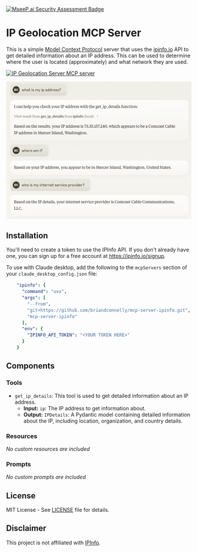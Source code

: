 [![MseeP.ai Security Assessment Badge](https://mseep.net/pr/briandconnelly-mcp-server-ipinfo-badge.png)](https://mseep.ai/app/briandconnelly-mcp-server-ipinfo)

# IP Geolocation MCP Server

This is a simple [Model Context Protocol](https://modelcontextprotocol.io) server that uses the [ipinfo.io](https://ipinfo.io) API to get detailed information about an IP address.
This can be used to determine where the user is located (approximately) and what network they are used.

<a href="https://glama.ai/mcp/servers/pll7u5ak1h">
  <img width="380" height="200" src="https://glama.ai/mcp/servers/pll7u5ak1h/badge" alt="IP Geolocation Server MCP server" />
</a>

![Example conversation using mcp-server-ipinfo](demo.png)


## Installation

You'll need to create a token to use the IPInfo API.
If you don't already have one, you can sign up for a free account at https://ipinfo.io/signup.

To use with Claude desktop, add the following to the `mcpServers` section of your `claude_desktop_config.json` file:

```yaml
    "ipinfo": {
      "command": "uvx",
      "args": [
        "--from",
        "git+https://github.com/briandconnelly/mcp-server-ipinfo.git",
        "mcp-server-ipinfo"
      ],
      "env": {
        "IPINFO_API_TOKEN": "<YOUR TOKEN HERE>"
      }
    }
```


## Components

### Tools

- `get_ip_details`: This tool is used to get detailed information about an IP address.
    - **Input:** `ip`: The IP address to get information about.
    - **Output:** `IPDetails`: A Pydantic model containing detailed information about the IP, including location, organization, and country details.

### Resources   

_No custom resources are included_

### Prompts

_No custom prompts are included_


## License

MIT License - See [LICENSE](LICENSE) file for details.

## Disclaimer

This project is not affiliated with [IPInfo](https://ipinfo.io).